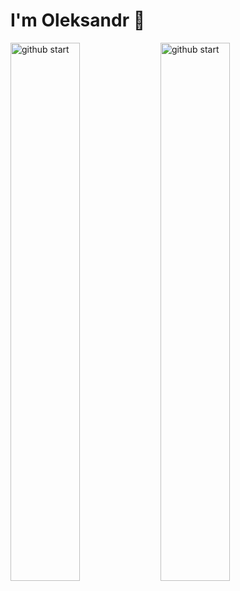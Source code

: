 # I'm Oleksandr 👋

<img alt="github start" align="left" width="47%" src="https://github-readme-stats.vercel.app/api?username=sasha39612&show_icons=true" />
<img alt="github start" align="left" width="47%" src="https://github-readme-stats.vercel.app/api/top-langs/?username=sasha39612&langs_count=8&layout=compact" />
